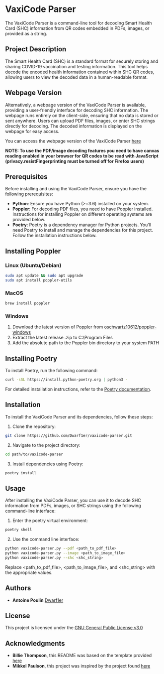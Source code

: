 # VaxiCode Parser

The VaxiCode Parser is a command-line tool for decoding Smart Health Card (SHC) information from QR codes embedded in PDFs, images, or provided as a string.

## Project Description

The Smart Health Card (SHC) is a standard format for securely storing and sharing COVID-19 vaccination and testing information. This tool helps decode the encoded health information contained within SHC QR codes, allowing users to view the decoded data in a human-readable format.

## Webpage Version

Alternatively, a webpage version of the VaxiCode Parser is available, providing a user-friendly interface for decoding SHC information. The webpage runs entirely on the client-side, ensuring that no data is stored or sent anywhere. Users can upload PDF files, images, or enter SHC strings directly for decoding. The decoded information is displayed on the webpage for easy access.

You can access the webpage version of the VaxiCode Parser [here](https://antoinepoulin.com/vaxicode-parser)

**NOTE: To use the PDF/image decoding features you need to have canvas reading enabled in your browser for QR codes to be read with JavaScript (privacy.resistFingerprinting must be turned off for Firefox users)**

## Prerequisites

Before installing and using the VaxiCode Parser, ensure you have the following prerequisites:

- **Python**: Ensure you have Python (>=3.6) installed on your system.
- **Poppler**: For decoding PDF files, you need to have Poppler installed. Instructions for installing Poppler on different operating systems are provided below.
- **Poetry**: Poetry is a dependency manager for Python projects. You'll need Poetry to install and manage the dependencies for this project. Follow the installation instructions below.

## Installing Poppler

### Linux (Ubuntu/Debian)

```bash
sudo apt update && sudo apt upgrade
sudo apt install poppler-utils
```
### MacOS

```bash
brew install poppler
```

### Windows
1. Download the latest version of Poppler from [oschwartz10612/poppler-windows](https://github.com/oschwartz10612/poppler-windows/releases)
2. Extract the latest release .zip to C:\Program Files
3. Add the absolute path to the Poppler bin directory to your system PATH

## Installing Poetry

To install Poetry, run the following command:
```bash
curl -sSL https://install.python-poetry.org | python3 -
```

For detailed installation instructions, refer to the [Poetry documentation](https://python-poetry.org/docs/#installing-with-the-official-installer).

## Installation

To install the VaxiCode Parser and its dependencies, follow these steps:

1. Clone the repository:
```bash
git clone https://github.com/Dwarf1er/vaxicode-parser.git
```

2. Navigate to the project directory:
```bash
cd path/to/vaxicode-parser
```

3. Install dependencies using Poetry:
```bash
poetry install
```

## Usage

After installing the VaxiCode Parser, you can use it to decode SHC information from PDFs, images, or SHC strings using the following command-line interface:

1. Enter the poetry virtual environment:

```bash
poetry shell
```
2. Use the command line interface:
```bash
python vaxicode-parser.py --pdf <path_to_pdf_file>
python vaxicode-parser.py --image <path_to_image_file>
python vaxicode-parser.py --shc <shc_string>
```
Replace <path_to_pdf_file>, <path_to_image_file>, and <shc_string> with the appropriate values.

## Authors

  - **Antoine Poulin**
    [Dwarf1er](https://github.com/Dwarf1er)

## License

This project is licensed under the [GNU General Public License v3.0](LICENSE)

## Acknowledgments

  - **Billie Thompson**, this README was based on the template provided [here](https://github.com/PurpleBooth/a-good-readme-template)
  - **Mikkel Paulson**, this project was inspired by the project found [here](https://github.com/MikkelPaulson/smart-health-card-parser)
